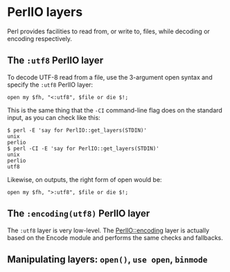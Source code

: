 # PerlIO layers

Perl provides facilities to read from, or write to, files, while decoding
or encoding respectively.

## The `:utf8` PerlIO layer

To decode UTF-8 read from a file, use the 3-argument open syntax and specify
the `:utf8` PerlIO layer:

    open my $fh, "<:utf8", $file or die $!;

This is the same thing that the `-CI` command-line flag does on the standard
input, as you can check like this:

    $ perl -E 'say for PerlIO::get_layers(STDIN)'
    unix
    perlio
    $ perl -CI -E 'say for PerlIO::get_layers(STDIN)'
    unix
    perlio
    utf8

Likewise, on outputs, the right form of open would be:

    open my $fh, ">:utf8", $file or die $!;

## The `:encoding(utf8)` PerlIO layer

The `:utf8` layer is very low-level. The
[PerlIO::encoding](https://metacpan.org/pod/PerlIO::encoding) layer is actually
based on the Encode module and performs the same checks and fallbacks.

## Manipulating layers: `open()`, `use open`, `binmode`
